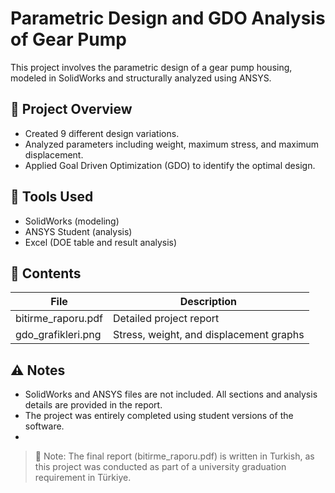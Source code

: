 # Parametric Design and GDO Analysis of Gear Pump

This project involves the parametric design of a gear pump housing, modeled in SolidWorks and structurally analyzed using ANSYS.

## 📌 Project Overview

- Created 9 different design variations.  
- Analyzed parameters including weight, maximum stress, and maximum displacement.  
- Applied Goal Driven Optimization (GDO) to identify the optimal design.

## 🧪 Tools Used

- SolidWorks (modeling)  
- ANSYS Student (analysis)  
- Excel (DOE table and result analysis)

## 📁 Contents

| File                    | Description                             |
|-------------------------|---------------------------------------|
| bitirme_raporu.pdf    | Detailed project report                |
| gdo_grafikleri.png    | Stress, weight, and displacement graphs |

## ⚠ Notes

- SolidWorks and ANSYS files are not included. All sections and analysis details are provided in the report.  
- The project was entirely completed using student versions of the software.
- 
> 📄 Note: The final report (bitirme_raporu.pdf) is written in Turkish, as this project was conducted as part of a university graduation requirement in Türkiye.
